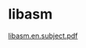 # libasm


[libasm.en.subject.pdf](https://github.com/yeosong1/yeosong1.github.io/files/5485720/en.subject.2.pdf)
